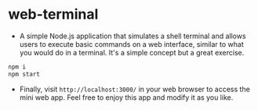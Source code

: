 # web-terminal

- A simple Node.js application that simulates a shell terminal and allows users to execute basic commands on a web interface, similar to what you would do in a terminal. It's a simple concept but a great exercise.

```sh
npm i
npm start
```

- Finally, visit ```http://localhost:3000/``` in your web browser to access the mini web app. Feel free to enjoy this app and modify it as you like.